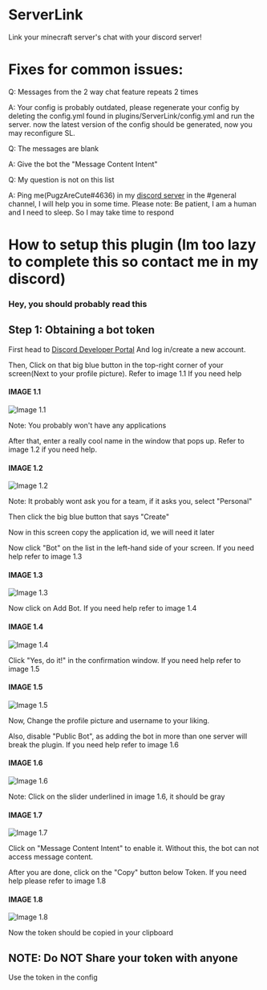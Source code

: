 # ServerLink
Link your minecraft server's chat with your discord server!

# Fixes for common issues:
Q: Messages from the 2 way chat feature repeats 2 times

A: Your config is probably outdated, please regenerate your config by deleting the config.yml found in plugins/ServerLink/config.yml and run the server. now the latest version of the config should be generated, now you may reconfigure SL.

Q: The messages are blank

A: Give the bot the "Message Content Intent"

Q: My question is not on this list

A: Ping me(PugzAreCute#4636) in my [discord server](https://discord.gg/geNRqMu5XW) in the #general channel, I will help you in some time. Please note: Be patient, I am a human and I need to sleep. So I may take time to respond

# How to setup this plugin (Im too lazy to complete this so contact me in my discord)

### Hey, you should probably read this

## Step 1: Obtaining a bot token
First head to [Discord Developer Portal](https://discord.com/developers/applications) And log in/create a new account.

Then, Click on that big blue button in the top-right corner of your screen(Next to your profile picture). Refer to image 1.1 If you need help

#### IMAGE 1.1

![Image 1.1](https://i.imgur.com/UhuKUR2.png)

Note: You probably won't have any applications

After that, enter a really cool name in the window that pops up. Refer to image 1.2 if you need help.

#### IMAGE 1.2

![Image 1.2](https://i.imgur.com/Soe8rYX.png)

Note: It probably wont ask you for a team, if it asks you, select "Personal"

Then click the big blue button that says "Create"

Now in this screen copy the application id, we will need it later

Now click "Bot" on the list in the left-hand side of your screen. If you need help refer to image 1.3

#### IMAGE 1.3

![Image 1.3](https://i.imgur.com/LgZNmuK.png)

Now click on Add Bot. If you need help refer to image 1.4

#### IMAGE 1.4

![Image 1.4](https://i.imgur.com/VriTZEb.png)

Click "Yes, do it!" in the confirmation window. If you need help refer to image 1.5

#### IMAGE 1.5

![Image 1.5](https://i.imgur.com/dLhYDQE.png)

Now, Change the profile picture and username to your liking.

Also, disable "Public Bot", as adding the bot in more than one server will break the plugin. If you need help refer to image 1.6

#### IMAGE 1.6

![Image 1.6](https://i.imgur.com/l83t0Tr.png)

Note: Click on the slider underlined in image 1.6, it should be gray

#### IMAGE 1.7

![Image 1.7](https://i.imgur.com/GwfSNi9.png)

Click on "Message Content Intent" to enable it. Without this, the bot can not access message content.

After you are done, click on the "Copy" button below Token. If you need help please refer to image 1.8

#### IMAGE 1.8

![Image 1.8](https://i.imgur.com/ne82qkV.png)

Now the token should be copied in your clipboard

## NOTE: Do NOT Share your token with anyone

Use the token in the config
